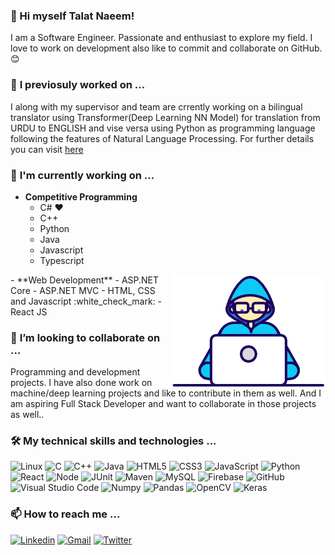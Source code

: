 ### 👋 Hi myself **Talat Naeem**!
I am a Software Engineer. Passionate and enthusiast to explore my field. I love to work on development also like to commit and collaborate on GitHub. 😊

### 🔭 **I previosuly worked on** ...
I along with my supervisor and team are crrently working on a bilingual translator using Transformer(Deep Learning NN Model) for translation from URDU to ENGLISH and vise versa using Python as programming language following the features of Natural Language Processing. For further details you can visit <a href="https://github.com/TalatNaeem/FYP-WiseTranslator" target="_blank" rel="noopener noreferrer">here</a>

### 🔭 **I'm currently working on** ...
- **Competitive Programming**
	- C# ❤️
	- C++
	- Python
	- Java
	- Javascript
	- Typescript

<img align="right" src="https://github.com/mramra3004/mramra3004/blob/master/resources/Developer.gif"/>
- **Web Development**
    - ASP.NET Core
    - ASP.NET MVC
	  - HTML, CSS and Javascript :white_check_mark:
    - React JS

### 👯 **I’m looking to collaborate on** ...
Programming and development projects. I have also done work on machine/deep learning projects and like to contribute in them as well. And I am aspiring Full Stack Developer and want to collaborate in those projects as well..

### 🛠️ **My technical skills and technologies** ...
![Linux](https://img.shields.io/badge/-Linux-000?style=flat-square&logo=linux)
![C](https://img.shields.io/badge/-C-000?style=flat-square&logo=c)
![C++](https://img.shields.io/badge/-C++-000?style=flat-square&logo=cplusplus)
![Java](https://img.shields.io/badge/-Java-000?style=flat-square&logo=java)
![HTML5](https://img.shields.io/badge/-HTML-000?style=flat-square&logo=html5)
![CSS3](https://img.shields.io/badge/-CSS3-000?style=flat-square&logo=css3)
![JavaScript](https://img.shields.io/badge/-JavaScript-000?style=flat-square&logo=javascript)
![Python](https://img.shields.io/badge/-Python-000?style=flat-square&logo=python)
![React](https://img.shields.io/badge/-React-000?style=flat-square&logo=react)
![Node](https://img.shields.io/badge/-Node-000?style=flat-square&logo=nodedotjs)
![JUnit](https://img.shields.io/badge/-JUnit-000?style=flat-square&logo=junit5)
![Maven](https://img.shields.io/badge/-Maven-000?style=flat-square&logo=apachemaven)
![MySQL](https://img.shields.io/badge/-MySQL-000?style=flat-square&logo=mysql)
![Firebase](https://img.shields.io/badge/-Firebase-000?style=flat-square&logo=firebase)
![GitHub](https://img.shields.io/badge/-GitHub-000?style=flat-square&logo=github)
![Visual Studio Code](https://img.shields.io/badge/-VS_Code-000?style=flat-square&logo=visualstudiocode)
![Numpy](https://img.shields.io/badge/-Numpy-000?style=flat-square&logo=numpy)
![Pandas](https://img.shields.io/badge/-Pandas-000?style=flat-square&logo=pandas)
![OpenCV](https://img.shields.io/badge/-OpenCV-000?style=flat-square&logo=opencv)
![Keras](https://img.shields.io/badge/-Keras-000?style=flat-square&logo=keras)


### 📫 **How to reach me** ...

  [<img alt="Linkedin" width="40px" src="https://cdn2.iconfinder.com/data/icons/social-media-applications/64/social_media_applications_14-linkedin-256.png" />](https://www.linkedin.com/in/talat-naeem-12b9801b3/)    [<img  alt="Gmail" width="40px" src="https://cdn1.iconfinder.com/data/icons/google-new-logos-1/32/gmail_new_logo-256.png" />](mailto:talatnaeemgondal@gmail.com)    [<img  alt="Twitter" width="40px" src="https://cdn2.iconfinder.com/data/icons/social-media-2285/512/1_Twitter3_colored_svg-256.png" />](https://twitter.com/TalatNaeem6)

